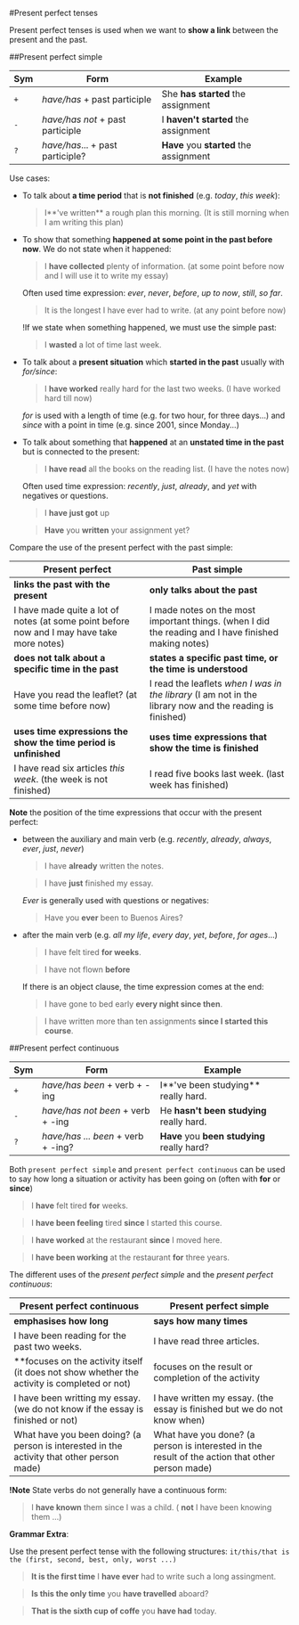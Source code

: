 #Present perfect tenses

Present perfect tenses is used when we want to **show a link** between the present and the past.

##Present perfect simple

|Sym|Form|Example|
|---|----|-------|
|`+`| _have/has_ + past participle | She **has started** the assignment |
|`-`| _have/has not_ + past participle | I **haven't started** the assignment |
|`?`| _have/has_... + past participle? | **Have** you **started** the assignment |

Use cases:

- To talk about **a time period** that is **not finished** (e.g. _today_, _this week_):

  > I**'ve written** a rough plan this morning. (It is still morning when I am writing this plan)

- To show that something **happened at some point in the past before now**. We do not state when it happened:

  > I **have collected** plenty of information. (at some point before now and I will use it to write my essay)

  Often used time expression: _ever_, _never_, _before_, _up to now_, _still_, _so far_.

  > It is the longest I have ever had to write. (at any point before now)

  !If we state when something happened, we must use the simple past:

  > I **wasted** a lot of time last week.

- To talk about a **present situation** which **started in the past** usually with _for/since_:

  > I **have worked** really hard for the last two weeks. (I have worked hard till now)

  _for_ is used with a length of time (e.g. for two hour, for three days...) and _since_ with a point in time (e.g. since 2001, since Monday...)

- To talk about something that **happened** at an **unstated time in the past** but is connected to the present:

  > I **have read** all the books on the reading list. (I have the notes now)

  Often used time expression: _recently_, _just_, _already_, and _yet_ with negatives or questions.

  > I **have just got** up

  > **Have** you **written** your assignment yet?

Compare the use of the present perfect with the past simple:

|Present perfect|Past simple|
|------|-------|
| **links the past with the present** | **only talks about the past** |
| I have made quite a lot of notes (at some point before now and I may have take more notes)| I made notes on the most important things. (when I did the reading and I have finished making notes)|
| **does not talk about a specific time in the past** | **states a  specific past time, or the time is understood** |
| Have you read the leaflet? (at some time before now) | I read the leaflets _when I was in the library_ (I am not in the library now and the reading is finished)|
| **uses time expressions the show the time period is unfinished** | **uses time expressions that show the time is finished** |
| I have read six articles _this week_. (the week is not finished) | I read five books last week. (last week has finished) |

**Note** the position of the time expressions that occur with the present perfect:

- between the auxiliary and main verb (e.g. _recently_, _already_, _always_, _ever_, _just_, _never_)

  > I have **already** written the notes.

  > I have **just** finished my essay.

  _Ever_ is generally used with questions or negatives:

  > Have you **ever** been to Buenos Aires?

- after the main verb (e.g. _all my life_, _every day_, _yet_, _before_, _for ages_...)

  > I have felt tired **for weeks**.

  > I have not flown **before**

  If there is an object clause, the time expression comes at the end:

  > I have gone to bed early **every night since then**.

  > I have written more than ten assignments **since I started this course**.

##Present perfect continuous

|Sym|Form|Example|
|---|----|-------|
|`+`| _have/has been_ + verb + -ing | I**'ve been studying** really hard. |
|`-`| _have/has not been_ + verb + -ing | He **hasn't been studying** really hard. |
|`?`| _have/has ... been_ + verb + -ing? | **Have** you **been studying** really hard? |

Both `present perfect simple` and `present perfect continuous` can be used to say how long a situation or activity has been going on (often with **for** or **since**)

  > I **have** felt tired **for** weeks.

  > I **have been feeling** tired **since** I started this course.

  > I **have worked** at the restaurant **since** I moved here.

  > I **have been working** at the restaurant **for** three years.

The different uses of the _present perfect simple_ and the _present perfect continuous_:

|Present perfect continuous|Present perfect simple|
|------|-------|
|**emphasises how long**|**says how many times**|
|I have been reading for the past two weeks.|I have read three articles.|
|**focuses on the activity itself (it does not show whether the activity is completed or not)|focuses on the result or completion of the activity|
|I have been writting my essay. (we do not know if the essay is finished or not)|I have written my essay. (the essay is finished but we do not know when)|
|What have you been doing? (a person is interested in the activity that other person made)|What have you done? (a person is interested in the result of the action that other person made)|

**!Note** State verbs do not generally have a continuous form:

  > I **have known** them since I was a child. ( **not** I have been knowing them ...)

**Grammar Extra**:

Use the present perfect tense with the following structures: `it/this/that is the (first, second, best, only, worst ...)`

  > **It is the first time** I **have ever** had to write such a long assingment.

  > **Is this the only time** you **have travelled** aboard?

  > **That is the sixth cup of coffe** you **have had** today.
